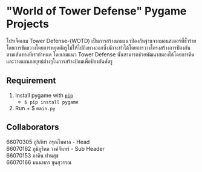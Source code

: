 # "World of Tower Defense" Pygame Projects
โปรเจ็คเกม Tower Defense-(WOTD) เป็นการสร้างเกมแนวป้องกันฐานจากมอนสเตอร์ที่ชั่วร้าย โดยการขัดขวางโดยการหยุดศัตรูไม่ให้ไปถึงทางออกซึ่งมักจะทําได้โดยการวางโครงสร้างการป้องกันตามเส้นทางที่เรากำหนด โดยเกมแนว Tower Defense นั้นสามารถช่วยพัฒนาสมองได้โดยการคิดและวางแผนกลยุทธ์ต่างๆในการสร้างป้อมเพื่อป้องกันศัตรู 
## Requirement
1. Install pygame with [`pip`](https://pypi.org/project/pygame/)
    + `$ pip install pygame`
2. Run + $ `main.py`

## Collaborators
  66070305 ภูริภัทร อรุณไพศาล - Head<br>
  66070162 ภูมิภูริดล วงค์จันทร์ - Sub Header<br>
  66070153 ภาคิน ปานสุข <br>
  66070166 มนนทกร ขุนสุวรรณ
